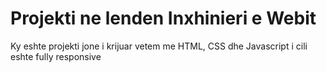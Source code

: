 # Projekti ne lenden Inxhinieri e Webit 
Ky eshte projekti jone i krijuar vetem me HTML, CSS dhe Javascript i cili eshte fully responsive 
